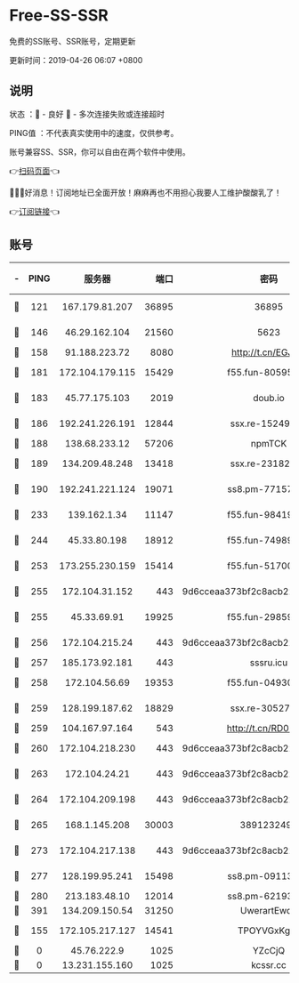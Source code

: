 # Free-SS-SSR

免费的SS账号、SSR账号，定期更新

更新时间：2019-04-26 06:07 +0800

## 说明

状态     ：🙂 - 良好 🙁 - 多次连接失败或连接超时

PING值   ：不代表真实使用中的速度，仅供参考。

账号兼容SS、SSR，你可以自由在两个软件中使用。

👉[扫码页面](https://liesauer.github.io/Free-SS-SSR/)👈

🎉🎉🎉好消息！订阅地址已全面开放！麻麻再也不用担心我要人工维护酸酸乳了！

👉[订阅链接](https://www.liesauer.net/yogurt/subscribe?ACCESS_TOKEN=DAYxR3mMaZAsaqUb)👈

## 账号

|-|PING|服务器|端口|密码|加密方式|区域|
|:----:|:----:|:-----:|-----:|:----:|:----:|:----:|
|🙂|121|167.179.81.207|36895|36895|aes-256-cfb|JP|
|🙂|146|46.29.162.104|21560|5623|aes-128-ctr|RU|
|🙂|158|91.188.223.72|8080|http://t.cn/EGJIyrl|rc4-md5|RU|
|🙂|181|172.104.179.115|15429|f55.fun-80595697|aes-256-cfb|SG|
|🙂|183|45.77.175.103|2019|doub.io|aes-128-ctr|SG|
|🙂|186|192.241.226.191|12844|ssx.re-15249592|aes-256-cfb|US|
|🙂|188|138.68.233.12|57206|npmTCK|rc4-md5|US|
|🙂|189|134.209.48.248|13418|ssx.re-23182499|aes-256-cfb|US|
|🙂|190|192.241.221.124|19071|ss8.pm-77157998|aes-256-cfb|US|
|🙂|233|139.162.1.34|11147|f55.fun-98419202|aes-256-cfb|SG|
|🙂|244|45.33.80.198|18912|f55.fun-74989270|aes-256-cfb|US|
|🙂|253|173.255.230.159|15414|f55.fun-51700385|aes-256-cfb|US|
|🙂|255|172.104.31.152|443|9d6cceaa373bf2c8acb22e60b6a58be6|aes-256-cfb|US|
|🙂|255|45.33.69.91|19925|f55.fun-29859918|aes-256-cfb|US|
|🙂|256|172.104.215.24|443|9d6cceaa373bf2c8acb22e60b6a58be6|aes-256-cfb|US|
|🙂|257|185.173.92.181|443|sssru.icu|rc4-md5|RU|
|🙂|258|172.104.56.69|19353|f55.fun-04930969|aes-256-cfb|SG|
|🙂|259|128.199.187.62|18829|ssx.re-30527984|aes-256-cfb|SG|
|🙂|259|104.167.97.164|543|http://t.cn/RD0D7sx|rc4-md5|CA|
|🙂|260|172.104.218.230|443|9d6cceaa373bf2c8acb22e60b6a58be6|aes-256-cfb|US|
|🙂|263|172.104.24.21|443|9d6cceaa373bf2c8acb22e60b6a58be6|aes-256-cfb|US|
|🙂|264|172.104.209.198|443|9d6cceaa373bf2c8acb22e60b6a58be6|aes-256-cfb|US|
|🙂|265|168.1.145.208|30003|3891232494|aes-256-cfb|AU|
|🙂|273|172.104.217.138|443|9d6cceaa373bf2c8acb22e60b6a58be6|aes-256-cfb|US|
|🙂|277|128.199.95.241|15498|ss8.pm-09113399|aes-256-cfb|SG|
|🙂|280|213.183.48.10|12014|ss8.pm-62193302|rc4-md5|RU|
|🙂|391|134.209.150.54|31250|UwerartEwqe|chacha20|IN|
|🙂|155|172.105.217.127|14541|TPOYVGxKglpi|aes-256-cfb|JP|
|🙁|0|45.76.222.9|1025|YZcCjQ|rc4-md5|JP|
|🙁|0|13.231.155.160|1025|kcssr.cc|rc4-md5|JP|
